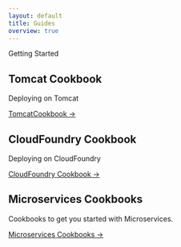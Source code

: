 ```yaml
---
layout: default
title: Guides
overview: true
---
```


<section class="intro">
  <div class="grid">
    <div class="unit whole center-on-mobiles">
      <p class="first">Getting Started</p>
    </div>
  </div>
</section>
<section class="features">
  <div class="grid">
    <div class="unit one-third">
      <h2>Tomcat Cookbook</h2>
      <p>
        Deploying on Tomcat
       </p>
      <a href="TomcatCookbook">TomcatCookbook &rarr;</a>
    </div>
    <div class="unit one-third">
      <h2>CloudFoundry Cookbook</h2>
      <p>Deploying on CloudFoundry</p>
      <a href="/guides/CloudFoundryCookbook">CloudFoundry Cookbook &rarr;</a>
    </div>
    <div class="unit one-third">
      <h2>Microservices Cookbooks</h2>
      <p>
        Cookbooks to get you started with Microservices.
      </p>
      <a href="/guides/MicroservicesCookbook">Microservices Cookbooks &rarr;</a>
    </div>
    <div class="clear"></div>
  </div>
</section>


